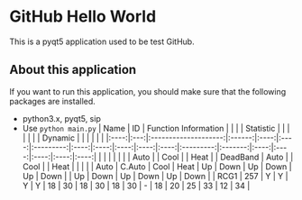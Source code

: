 # GitHub Hello World
This is a pyqt5 application used to be test GitHub.
## About this application
If you want to run this application, you should make sure that the following packages are installed.
* python3.x, pyqt5, sip
* Use `python main.py`
| Name |  ID | Function Information |        |      |      | Statistic |      |      |      |      |      |           | Dynamic |      |      |      |      |      |
|:----:|:---:|:--------------------:|:------:|:----:|:----:|:---------:|:----:|:----:|:----:|:----:|:----:|:---------:|:-------:|:----:|:----:|:----:|:----:|:----:|
|      |     |                      |        |      |      |    Auto   |      | Cool |      | Heat |      |  DeadBand |   Auto  |      | Cool |      | Heat |      |
|      |     |         Auto         | C.Auto | Cool | Heat |     Up    | Down |  Up  | Down |  Up  | Down |           |    Up   | Down |  Up  | Down |  Up  | Down |
| RCG1 | 257 |           Y          |    Y   |   Y  |   Y  |     18    |  30  |  18  |  30  |  18  |  30  |     -     |    18   |  20  |  25  |  33  |  12  |  34  |
